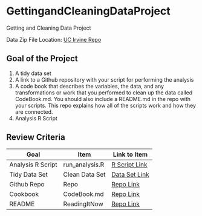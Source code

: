 # GettingandCleaningDataProject
Getting and Cleaning Data Project <br />

Data Zip File Location: [UC Irvine Repo](https://d396qusza40orc.cloudfront.net/getdata%2Fprojectfiles%2FUCI%20HAR%20Dataset.zip "Clicking will download the data")

## Goal of the Project
1. A tidy data set 
2. A link to a Github repository with your script for performing the analysis 
3. A code book that describes the variables, the data, and any transformations or work that you performed to clean up the data called CodeBook.md. You should also include a README.md in the repo with your scripts. This repo explains how all of the scripts work and how they are connected.
4. Analysis R Script

## Review Criteria

Goal | Item | Link to Item
--- | --- | ---
Analysis R Script |  run_analysis.R |  [R Script Link](https://github.com/khaldoun-s/GettingandCleaningDataProject/blob/main/run_analysis.R "run_analysis.R")
Tidy Data Set |  Clean Data Set |  [Data Set Link](https://github.com/khaldoun-s/GettingandCleaningDataProject/blob/main/tidyData.txt "tidyData.txt")
Github Repo | Repo |  [Repo Link](https://github.com/khaldoun-s/GettingandCleaningDataProject "Click to go to Repo")
Cookbook | CodeBook.md |  [Repo Link](https://github.com/khaldoun-s/GettingandCleaningDataProject/blob/main/CodeBook.md "CodeBook.md")
README | ReadingItNow |  [Repo Link](https://github.com/khaldoun-s/GettingandCleaningDataProject/blob/main/README.md "README.md")
